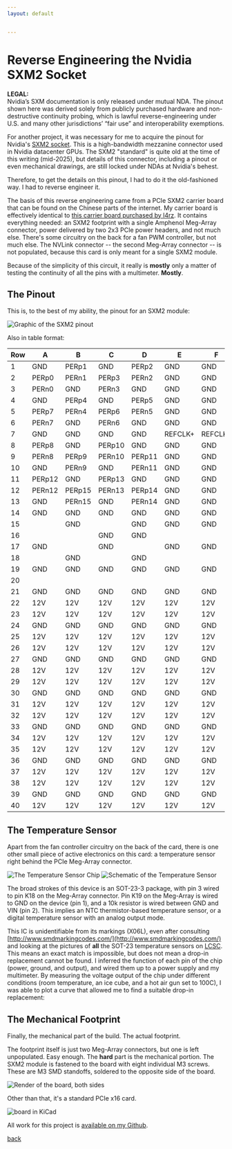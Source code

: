 ```yaml
---
layout: default


---
```


# Reverse Engineering the Nvidia SXM2 Socket

<p class="callout-sidebar">
<strong>LEGAL:</strong><br>
Nvidia’s SXM documentation is only released under mutual NDA. The pinout shown here was derived solely from publicly purchased hardware and non-destructive continuity probing, which is lawful reverse-engineering under U.S. and many other jurisdictions’ “fair use” and interoperability exemptions.
</p>

For another project, it was necessary for me to acquire the pinout for Nvidia's [SXM2 socket](https://en.wikipedia.org/wiki/SXM_(socket)). This is a high-bandwidth mezzanine connector used in Nvidia datacenter GPUs. The SXM2 "standard" is quite old at the time of this writing (mid-2025), but details of this connector, including a pinout or even mechanical drawings, are still locked under NDAs at Nvidia's behest.

Therefore, to get the details on this pinout, I had to do it the old-fashioned way. I had to reverse engineer it.

The basis of this reverse engineering came from a PCIe SXM2 carrier board that can be found on the Chinese parts of the internet. My carrier board is effectively identical to [this carrier board purchased by l4rz](https://l4rz.net/running-nvidia-sxm-gpus-in-consumer-pcs/). It contains everything needed: an SXM2 footprint with a single Amphenol Meg-Array connector, power delivered by two 2x3 PCIe power headers, and not much else. There's some circuitry on the back for a fan PWM controller, but not much else. The NVLink connector -- the second Meg-Array connector -- is not populated, because this card is only meant for a single SXM2 module.

Because of the simplicity of this circuit, it really is __mostly__ only a matter of testing the continuity of all the pins with a multimeter. __Mostly__.

## The Pinout

This is, to the best of my ability, the pinout for an SXM2 module:

![Graphic of the SXM2 pinout](/images/SXM2Pinout.png)

Also in table format:

|Row|A|B|C|D|E|F|G|H|J|K|
|---|---|---|---|---|---|---|---|---|---|---|
|1|GND|PERp1|GND|PERp2|GND|GND|PETp0|GND|PETp2|GND|
|2|PERp0|PERn1|PERp3|PERn2|GND|GND|PETn0|PETp1|PETn2|PETp3|
|3|PERn0|GND|PERn3|GND|GND|GND|GND|PETn1|GND|PETn3|
|4|GND|PERp4|GND|PERp5|GND|GND|PETp4|GND|PETp5|GND|
|5|PERp7|PERn4|PERp6|PERn5|GND|GND|PETn4|PETp7|PETn5|PETp6|
|6|PERn7|GND|PERn6|GND|GND|GND|GND|PETn7|GND|PETn6|
|7|GND|GND|GND|GND|REFCLK+|REFCLK-|GND|GND|GND|GND|
|8|PERp8|GND|PERp10|GND|GND|GND|GND|PETp9|GND|PETp10|
|9|PERn8|PERp9|PERn10|PERp11|GND|GND|PETp8|PETn9|PETp11|PETn10|
|10|GND|PERn9|GND|PERn11|GND|GND|PETn8|GND|PETn11|GND|
|11|PERp12|GND|PERp13|GND|GND|GND|GND|PETp12|GND|PETp13|
|12|PERn12|PERp15|PERn13|PERp14|GND|GND|PETp15|PETn12|PETp14|PETn13|
|13|GND|PERn15|GND|PERn14|GND|GND|PETn15|GND|PETn14|GND|
|14|GND|GND|GND|GND|GND|GND|GND|GND|GND|GND|
|15||GND||GND|GND|GND|GND||GND|
|16|||GND|GND|||
|17|GND||GND||GND|GND||GND||GND|
|18||GND||GND|||GND||GND|U1/Pin3|
|19|GND|GND|GND|GND|GND|GND|GND||GND|U1/Pin1|
|20|
|21|GND|GND|GND|GND|GND|GND|GND|GND|GND|GND|
|22|12V|12V|12V|12V|12V|12V|12V|12V|12V|12V|
|23|12V|12V|12V|12V|12V|12V|12V|12V|12V|12V|
|24|GND|GND|GND|GND|GND|GND|GND|GND|GND|GND|
|25|12V|12V|12V|12V|12V|12V|12V|12V|12V|12V|
|26|12V|12V|12V|12V|12V|12V|12V|12V|12V|12V|
|27|GND|GND|GND|GND|GND|GND|GND|GND|GND|GND|
|28|12V|12V|12V|12V|12V|12V|12V|12V|12V|12V|
|29|12V|12V|12V|12V|12V|12V|12V|12V|12V|12V|
|30|GND|GND|GND|GND|GND|GND|GND|GND|GND|GND|
|31|12V|12V|12V|12V|12V|12V|12V|12V|12V|12V|
|32|12V|12V|12V|12V|12V|12V|12V|12V|12V|12V|
|33|GND|GND|GND|GND|GND|GND|GND|GND|GND|GND|
|34|12V|12V|12V|12V|12V|12V|12V|12V|12V|12V|
|35|12V|12V|12V|12V|12V|12V|12V|12V|12V|12V|
|36|GND|GND|GND|GND|GND|GND|GND|GND|GND|GND|
|37|12V|12V|12V|12V|12V|12V|12V|12V|12V|12V|
|38|12V|12V|12V|12V|12V|12V|12V|12V|12V|12V|
|39|GND|GND|GND|GND|GND|GND|GND|GND|GND|GND|
|40|12V|12V|12V|12V|12V|12V|12V|12V|12V|12V|


## The Temperature Sensor

Apart from the fan controller circuitry on the back of the card, there is one other small piece of active electronics on this card: a temperature sensor right behind the PCIe Meg-Array connector. 

![The Temperature Sensor Chip](/images/TempSensorChip.jpg)
![Schematic of the Temperature Sensor](/images/TempSensorSch.png)

The broad strokes of this device is an SOT-23-3 package, with pin 3 wired to pin K18 on the Meg-Array connector. Pin K19 on the Meg-Array is wired to GND on the device (pin 1), and a 10k resistor is wired between GND and VIN (pin 2). This implies an NTC thermistor-based temperature sensor, or a digital temperature sensor with an analog output mode. 

This IC is unidentifiable from its markings (X06L), even after consulting [http://www.smdmarkingcodes.com/](http://www.smdmarkingcodes.com/) and looking at the pictures of __all__ the SOT-23 temperature sensors on [LCSC](https://www.lcsc.com/). This means an exact match is impossible, but does not mean a drop-in replacement cannot be found. I inferred the function of each pin of the chip (power, ground, and output), and wired them up to a power supply and my multimeter. By measuring the voltage output of the chip under different conditions (room temperature, an ice cube, and a hot air gun set to 100C), I was able to plot a curve that allowed me to find a suitable drop-in replacement:


## The Mechanical Footprint

Finally, the mechanical part of the build. The actual footprint.

The footprint itself is just two Meg-Array connectors, but one is left unpopulated. Easy enough. The __hard__ part is the mechanical portion. The SXM2 module is fastened to the board with eight individual M3 screws. These are M3 SMD standoffs, soldered to the opposite side of the board.

![Render of the board, both sides](/images/SXM2Render.png)

Other than that, it's a standard PCIe x16 card.

![board in KiCad](/images/SXM2Board.png)

All work for this project is [available on my Github](https://github.com/bbenchoff/SXM2toPCIe).

[back](../)
